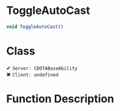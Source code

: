# ToggleAutoCast
```js	
void ToggleAutoCast()
```
# Class
✔ `Server: CDOTABaseAbility`  
✖ `Client: undefined`  

# Function Description

